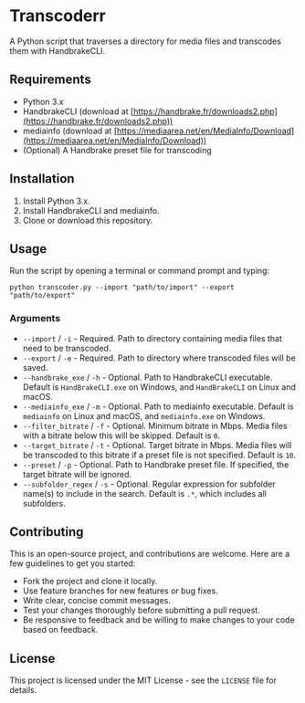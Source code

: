 # Transcoderr
A Python script that traverses a directory for media files and transcodes them with HandbrakeCLI.

## Requirements

* Python 3.x
* HandbrakeCLI (download at [https://handbrake.fr/downloads2.php](https://handbrake.fr/downloads2.php))
* mediainfo (download at [https://mediaarea.net/en/MediaInfo/Download](https://mediaarea.net/en/MediaInfo/Download))
* (Optional) A Handbrake preset file for transcoding

## Installation

1. Install Python 3.x.
2. Install HandbrakeCLI and mediainfo.
3. Clone or download this repository.

## Usage

Run the script by opening a terminal or command prompt and typing:
```
python transcoder.py --import "path/to/import" --export "path/to/export"
```

### Arguments

* `--import` / `-i` - Required. Path to directory containing media files that need to be transcoded.
* `--export` / `-e` - Required. Path to directory where transcoded files will be saved.
* `--handbrake_exe` / `-h` - Optional. Path to HandbrakeCLI executable. Default is `HandBrakeCLI.exe` on Windows, and `HandBrakeCLI` on Linux and macOS.
* `--mediainfo_exe` / `-m` - Optional. Path to mediainfo executable. Default is `mediainfo` on Linux and macOS, and `mediainfo.exe` on Windows.
* `--filter_bitrate` / `-f` - Optional. Minimum bitrate in Mbps. Media files with a bitrate below this will be skipped. Default is `0`.
* `--target_bitrate` / `-t` - Optional. Target bitrate in Mbps. Media files will be transcoded to this bitrate if a preset file is not specified. Default is `10`.
* `--preset` / `-p` - Optional. Path to Handbrake preset file. If specified, the target bitrate will be ignored.
* `--subfolder_regex` / `-s` - Optional. Regular expression for subfolder name(s) to include in the search. Default is `.*`, which includes all subfolders.

## Contributing

This is an open-source project, and contributions are welcome. Here are a few guidelines to get you started:

* Fork the project and clone it locally.
* Use feature branches for new features or bug fixes.
* Write clear, concise commit messages.
* Test your changes thoroughly before submitting a pull request.
* Be responsive to feedback and be willing to make changes to your code based on feedback.

## License

This project is licensed under the MIT License - see the `LICENSE` file for details.
